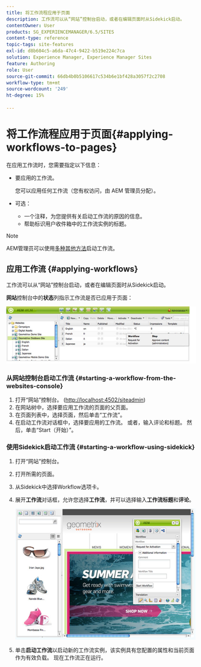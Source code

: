 ```yaml
---
title: 将工作流程应用于页面
description: 工作流可以从“网站”控制台启动，或者在编辑页面时从Sidekick启动。
contentOwner: User
products: SG_EXPERIENCEMANAGER/6.5/SITES
content-type: reference
topic-tags: site-features
exl-id: d8b604c5-a6da-47c4-9422-b519e224c7ca
solution: Experience Manager, Experience Manager Sites
feature: Authoring
role: User
source-git-commit: 66db4b0b5106617c534b6e1bf428a3057f2c2708
workflow-type: tm+mt
source-wordcount: '249'
ht-degree: 15%

---
```


# 将工作流程应用于页面{#applying-workflows-to-pages}

在应用工作流时，您需要指定以下信息：

* 要应用的工作流。

  您可以应用任何工作流（您有权访问，由 AEM 管理员分配）。
* 可选：

   * 一个注释，为您提供有关启动工作流的原因的信息。
   * 帮助标识用户收件箱中的工作流实例的标题。

>[!NOTE]
>
>AEM管理员可以使用[多种其他方法](/help/sites-administering/workflows-starting.md)启动工作流。

## 应用工作流 {#applying-workflows}

工作流可以从“网站”控制台启动，或者在编辑页面时从Sidekick启动。

**网站**&#x200B;控制台中的&#x200B;**状态**&#x200B;列指示工作流是否已应用于页面：

![workflowstatus](assets/workflowstatus.png)

### 从网站控制台启动工作流 {#starting-a-workflow-from-the-websites-console}

1. 打开“网站”控制台。 ([http://localhost:4502/siteadmin](http://localhost:4502/siteadmin))
1. 在网站树中，选择要应用工作流的页面的父页面。
1. 在页面列表中，选择页面，然后单击“工作流”。
1. 在启动工作流对话框中，选择要应用的工作流。 或者，输入评论和标题。 然后，单击“Start（开始）”。

### 使用Sidekick启动工作流 {#starting-a-workflow-using-sidekick}

1. 打开“网站”控制台。
1. 打开所需的页面。
1. 从Sidekick中选择Workflow选项卡。
1. 展开&#x200B;**工作流**&#x200B;对话框，允许您选择&#x200B;**工作流**，并可以选择输入&#x200B;**工作流标题**&#x200B;和&#x200B;**评论**。

   ![workflowstartsidekick](assets/workflowstartsidekick.png)

1. 单击&#x200B;**启动工作流**&#x200B;以启动新的工作流实例，该实例具有您配置的属性和当前页面作为有效负载。 现在工作流正在运行。
